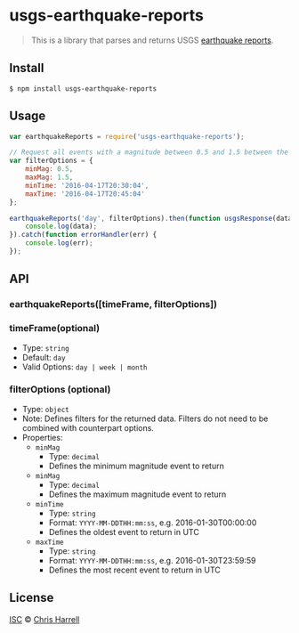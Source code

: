 # usgs-earthquake-reports

> This is a library that parses and returns USGS [earthquake reports](http://earthquake.usgs.gov/earthquakes/).

## Install

```
$ npm install usgs-earthquake-reports
```


## Usage

```js
var earthquakeReports = require('usgs-earthquake-reports');

// Request all events with a magnitude between 0.5 and 1.5 between the specified times 
var filterOptions = {
	minMag: 0.5,
	maxMag: 1.5,
	minTime: '2016-04-17T20:30:04',
	maxTime: '2016-04-17T20:45:04'
};

earthquakeReports('day', filterOptions).then(function usgsResponse(data) {
	console.log(data);
}).catch(function errorHandler(err) {
	console.log(err);
});
```


## API

### earthquakeReports([timeFrame, filterOptions])


### timeFrame(optional)
- Type: `string`
- Default: `day` 
- Valid Options: `day | week | month`


### filterOptions (optional)

- Type: `object`
- Note: Defines filters for the returned data.  Filters do not need to be combined with counterpart options.
- Properties:
	- `minMag`  
		* Type: `decimal`
		* Defines the minimum magnitude event to return
	- `minMag`
		* Type: `decimal`
		* Defines the maximum magnitude event to return
	- `minTime`
		* Type: `string`
		* Format: `YYYY-MM-DDTHH:mm:ss`, e.g. 2016-01-30T00:00:00
		* Defines the oldest event to return in UTC
	- `maxTime`
		* Type: `string`
		* Format: `YYYY-MM-DDTHH:mm:ss`, e.g. 2016-01-30T23:59:59
		* Defines the most recent event to return in UTC

## License

[ISC](https://github.com/jcharrell/usgs-earthquake-reports/blob/master/LICENSE) © [Chris Harrell](https://github.com/jcharrell)
